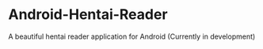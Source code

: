 # Android-Hentai-Reader
A beautiful hentai reader application for Android (Currently in development)
